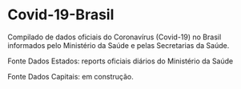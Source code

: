 # Covid-19-Brasil
Compilado de dados oficiais do Coronavírus (Covid-19) no Brasil informados pelo Ministério da Saúde e pelas Secretarias da Saúde.

Fonte Dados Estados: reports oficiais diários do Ministério da Saúde

Fonte Dados Capitais: em construção.
